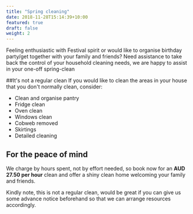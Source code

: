 ```yaml
---
title: "Spring cleaning"
date: 2018-11-28T15:14:39+10:00
featured: true
draft: false
weight: 2
---
```


Feeling enthusiastic with Festival spirit or would like to organise birthday party/get together with your family and friends? Need assistance to take back the control of your household cleaning needs, 
we are happy to assist in your one-off spring-clean

##It's not a regular clean
If you would like to clean the areas in your house that you don't normally clean, consider:

- Clean and organise pantry
- Fridge clean
- Oven clean
- Windows clean
- Cobweb removed
- Skirtings
- Detailed cleaning

## For the peace of mind
We charge by hours spent, not by effort needed, so book now for an **AUD 27.50 per hour** clean and offer a shiny clean home welcoming your family and friends.

Kindly note, this is not a regular clean, would be great if you can give us some advance notice beforehand so that we can arrange resources accordingly.